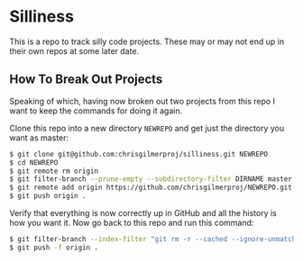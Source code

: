 # Silliness

This is a repo to track silly code projects.  These may or may not end up in
their own repos at some later date.

## How To Break Out Projects

Speaking of which, having now broken out two projects from this repo I want to
keep the commands for doing it again.

Clone this repo into a new directory `NEWREPO` and get just the directory you
want as master:

```sh
$ git clone git@github.com:chrisgilmerproj/silliness.git NEWREPO
$ cd NEWREPO
$ git remote rm origin
$ git filter-branch --prune-empty --subdirectory-filter DIRNAME master
$ git remote add origin https://github.com/chrisgilmerproj/NEWREPO.git
$ git push origin .
```

Verify that everything is now correctly up in GitHub and all the history is how
you want it.  Now go back to this repo and run this command:

```sh
$ git filter-branch --index-filter "git rm -r --cached --ignore-unmatch DIRNAME" --prune-empty
$ git push -f origin .
```
